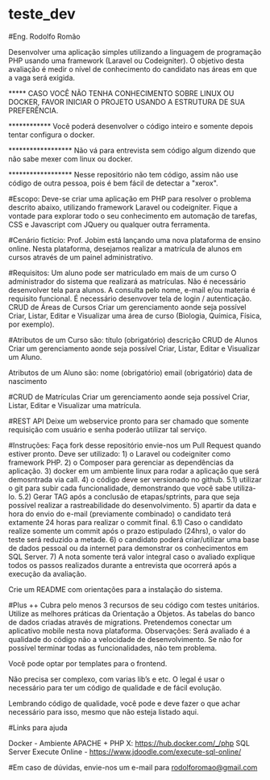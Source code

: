 # teste_dev

#Eng. Rodolfo Romão

Desenvolver uma aplicação simples utilizando a linguagem de programação PHP usando uma framework (Laravel ou Codeigniter).
O objetivo desta avaliação é medir o nível de conhecimento do candidato nas áreas em que a vaga será exigida.

***** CASO VOCÊ NÃO TENHA CONHECIMENTO SOBRE LINUX OU DOCKER, FAVOR INICIAR O PROJETO USANDO A ESTRUTURA DE SUA PREFERÊNCIA.

************ Você poderá desenvolver o código inteiro e somente depois tentar configura o docker.

****************** Não vá para entrevista sem código algum dizendo que não sabe mexer com linux ou docker.

****************** Nesse repositório não tem código, assim não use código de outra pessoa, pois é bem fácil de detectar a "xerox".

#Escopo:
Deve-se criar uma aplicação em PHP para resolver o problema descrito abaixo, utilizando framework Laravel ou codeigniter. Fique a vontade para explorar todo o seu conhecimento em automação de tarefas, CSS e Javascript com JQuery ou qualquer outra ferramenta.

#Cenário fictício:
Prof. Jobim está lançando uma nova plataforma de ensino online. Nesta plataforma, desejamos realizar a matrícula de alunos em cursos através de um painel administrativo.

#Requisitos:
Um aluno pode ser matriculado em mais de um curso
O administrador do sistema que realizará as matrículas. Não é necessário desenvolver tela para alunos.
A consulta pelo nome, e-mail e/ou materia é requisito funcional.
É necessário desenvover tela de login / autenticação.
CRUD de Áreas de Cursos
Criar um gerenciamento aonde seja possível Criar, Listar, Editar e Visualizar uma área de curso (Biologia, Química, Física, por exemplo).

#Atributos de um Curso são:
título (obrigatório)
descrição
CRUD de Alunos
Criar um gerenciamento aonde seja possível Criar, Listar, Editar e Visualizar um Aluno.

Atributos de um Aluno são:
nome (obrigatório)
email (obrigatório)
data de nascimento

#CRUD de Matrículas
Criar um gerenciamento aonde seja possível Criar, Listar, Editar e Visualizar uma matrícula.

#REST API
Deixe um webservice pronto para ser chamado que somente requisição com usuário e senha poderão utilizar tal serviço.

#Instruções:
Faça fork desse repositório envie-nos um Pull Request quando estiver pronto.
Deve ser utilizado:
    1) o Laravel ou codeigniter como framework PHP.
    2) o Composer para gerenciar as dependências da aplicação.
    3) docker em um ambiente linux para rodar a aplicação que será demosntrada via call.
    4) o código deve ser versionado no github.
       5.1) utilizar o git para subir cada funcionalidade, demonstrando que você sabe utiliza-lo.
       5.2) Gerar TAG após a conclusão de etapas/sptrints, para que seja possível realizar a rastreabilidade do desenvolvimento.
    5) apartir da data e hora do envio do e-mail (previamente combinado) o candidato terá extamente 24 horas para realizar o commit final.
       6.1) Caso o candidato realize somente um commit após o prazo estipulado (24hrs), o valor do teste será reduzido a metade.
    6) o candidato poderá criar/utilizar uma base de dados pessoal ou da internet para demonstrar os conhecimentos em SQL Server.
    7) A nota somente terá valor integral caso o avaliado explique todos os passos realizados durante a entrevista que ocorrerá após a execução da avaliação.
    
Crie um README com orientações para a instalação do sistema.


#Plus ++
Cubra pelo menos 3 recursos de seu código com testes unitários.
Utilize as melhores práticas da Orientação a Objetos.
As tabelas do banco de dados criadas através de migrations.
Pretendemos conectar um aplicativo mobile nesta nova plataforma.
Observações:
Será avaliado é a qualidade do código não a velocidade de desenvolvimento.
Se não for possível terminar todas as funcionalidades, não tem problema.

Você pode optar por templates para o frontend.

Não precisa ser complexo, com varias lib’s e etc. O legal é usar o necessário para ter um código de qualidade e de fácil evolução.

Lembrando código de qualidade, você pode e deve fazer o que achar necessário para isso, mesmo que não esteja listado aqui.

#Links para ajuda

Docker - Ambiente APACHE + PHP X: https://hub.docker.com/_/php
SQL Server Execute Online -  https://www.jdoodle.com/execute-sql-online/

#Em caso de dúvidas, envie-nos um e-mail para rodolforomao@gmail.com
